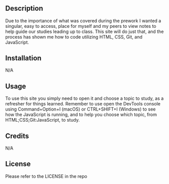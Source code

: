 # <Prework Study Guide>

## Description

Due to the importance of what was covered during the prework I wanted a singular, easy to access, place for myself and my peers to view notes to help guide our studies leading up to class. This site will do just that, and the process has shown me how to code utilizing HTML, CSS, Git, and JavaScript.

## Installation

N/A

## Usage

To use this site you simply need to open it and choose a topic to study, as a refresher for things learned. Remember to use open the DevTools console using Command+Option+I (macOS) or CTRL+SHIFT+I (Windows) to see how the JavaScript is running, and to help you choose which topic, from HTML;CSS;Git:JavaScript, to study.


## Credits

N/A

## License

Please refer to the LICENSE in the repo